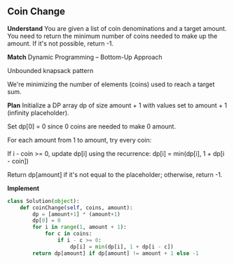 ## Coin Change
**Understand**
You are given a list of coin denominations and a target amount. You need to return the minimum number of coins needed to make up the amount. If it's not possible, return -1.

**Match**
Dynamic Programming – Bottom-Up Approach

Unbounded knapsack pattern

We're minimizing the number of elements (coins) used to reach a target sum.

**Plan**
Initialize a DP array dp of size amount + 1 with values set to amount + 1 (infinity placeholder).

Set dp[0] = 0 since 0 coins are needed to make 0 amount.

For each amount from 1 to amount, try every coin:

If i - coin >= 0, update dp[i] using the recurrence:
dp[i] = min(dp[i], 1 + dp[i - coin])

Return dp[amount] if it's not equal to the placeholder; otherwise, return -1.

**Implement**
```python
class Solution(object):
    def coinChange(self, coins, amount):
        dp = [amount+1] * (amount+1)
        dp[0] = 0
        for i in range(1, amount + 1):
            for c in coins:
                if i - c >= 0:
                    dp[i] = min(dp[i], 1 + dp[i - c])
        return dp[amount] if dp[amount] != amount + 1 else -1
```

